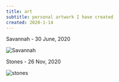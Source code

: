 ```yaml
---
title: art
subtitle: personal artwork I have created
created: 2020-1-14
---
```


Savannah - 30 June, 2020

![](./static/images/Savannah.png "Savannah")

Stones - 26 Nov, 2020

![](./static/images/stones.jpg "stones")
